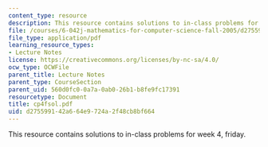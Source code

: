 ```yaml
---
content_type: resource
description: This resource contains solutions to in-class problems for week 4, friday.
file: /courses/6-042j-mathematics-for-computer-science-fall-2005/d275599142a664e9724a2f48cb8bf664_cp4fsol.pdf
file_type: application/pdf
learning_resource_types:
- Lecture Notes
license: https://creativecommons.org/licenses/by-nc-sa/4.0/
ocw_type: OCWFile
parent_title: Lecture Notes
parent_type: CourseSection
parent_uid: 560d0fc0-0a7a-0ab0-26b1-b8fe9fc17391
resourcetype: Document
title: cp4fsol.pdf
uid: d2755991-42a6-64e9-724a-2f48cb8bf664
---
```

This resource contains solutions to in-class problems for week 4, friday.